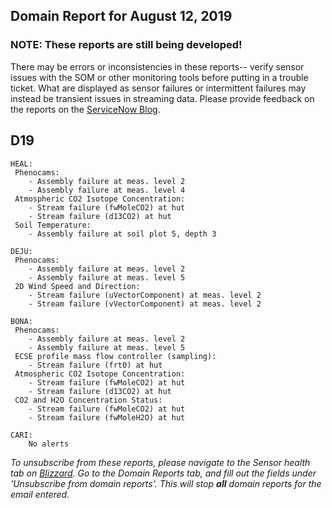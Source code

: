 ## Domain Report for August 12, 2019


### NOTE: These reports are still being developed!
There may be errors or inconsistencies in these reports-- verify sensor issues with the SOM or other monitoring tools before putting in a trouble ticket. What are displayed as sensor failures or intermittent failures may instead be transient issues in streaming data.
Please provide feedback on the reports on the [ServiceNow Blog](https://neon.service-now.com/community?id=community_blog&sys_id=9b4fbe8adbed734017ecf9041d9619be).


## D19

	HEAL:
	 Phenocams:
		- Assembly failure at meas. level 2
		- Assembly failure at meas. level 4
	 Atmospheric CO2 Isotope Concentration:
		- Stream failure (fwMoleCO2) at hut
		- Stream failure (d13CO2) at hut
	 Soil Temperature:
		- Assembly failure at soil plot 5, depth 3

	DEJU:
	 Phenocams:
		- Assembly failure at meas. level 2
		- Assembly failure at meas. level 5
	 2D Wind Speed and Direction:
		- Stream failure (uVectorComponent) at meas. level 2
		- Stream failure (vVectorComponent) at meas. level 2

	BONA:
	 Phenocams:
		- Assembly failure at meas. level 2
		- Assembly failure at meas. level 5
	 ECSE profile mass flow controller (sampling):
		- Stream failure (frt0) at hut
	 Atmospheric CO2 Isotope Concentration:
		- Stream failure (fwMoleCO2) at hut
		- Stream failure (d13CO2) at hut
	 CO2 and H2O Concentration Status:
		- Stream failure (fwMoleCO2) at hut
		- Stream failure (fwMoleH2O) at hut

	CARI:
		No alerts
_To unsubscribe from these reports, please navigate to the Sensor health tab on [Blizzard](http://10.206.27.32:3838/is-som/). Go to the Domain Reports tab, and fill out the fields under 'Unsubscribe from domain reports'. This will stop **all** domain reports for the email entered._

